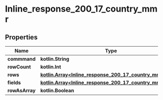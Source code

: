 
# Inline_response_200_17_country_mmr

## Properties
Name | Type | Description | Notes
------------ | ------------- | ------------- | -------------
**commmand** | **kotlin.String** | command |  [optional]
**rowCount** | **kotlin.Int** | rowCount |  [optional]
**rows** | [**kotlin.Array&lt;Inline_response_200_17_country_mmr_rows&gt;**](Inline_response_200_17_country_mmr_rows.md) | rows |  [optional]
**fields** | [**kotlin.Array&lt;Inline_response_200_17_country_mmr_fields&gt;**](Inline_response_200_17_country_mmr_fields.md) | fields |  [optional]
**rowAsArray** | **kotlin.Boolean** | rowAsArray |  [optional]



